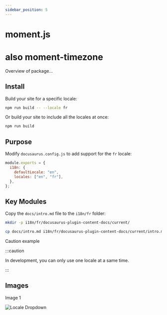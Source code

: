 ```yaml
---
sidebar_position: 5
---
```


# moment.js

# also moment-timezone

Overview of package...

## Install

Build your site for a specific locale:

```bash
npm run build -- --locale fr
```

Or build your site to include all the locales at once:

```bash
npm run build
```

## Purpose

Modify `docusaurus.config.js` to add support for the `fr` locale:

```js title="docusaurus.config.js"
module.exports = {
  i18n: {
    defaultLocale: "en",
    locales: ["en", "fr"],
  },
};
```

## Key Modules

Copy the `docs/intro.md` file to the `i18n/fr` folder:

```bash
mkdir -p i18n/fr/docusaurus-plugin-content-docs/current/

cp docs/intro.md i18n/fr/docusaurus-plugin-content-docs/current/intro.md
```

Caution example

:::caution

In development, you can only use one locale at a same time.

:::

## Images

Image 1

![Locale Dropdown](/img/tutorial/localeDropdown.png)
